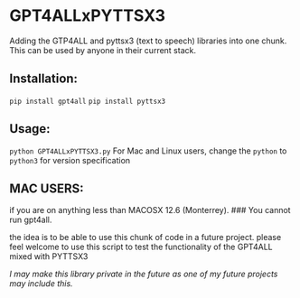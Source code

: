 # GPT4ALLxPYTTSX3
Adding the GTP4ALL and pyttsx3 (text to speech) libraries into one chunk. This can be used by anyone in their current stack.

## Installation:
```pip install gpt4all```
```pip install pyttsx3```

## Usage:
``python GPT4ALLxPYTTSX3.py``
For Mac and Linux users, change the `python` to `python3` for version specification 

## MAC USERS:
if you are on anything less than MACOSX 12.6 (Monterrey). ### You cannot run gpt4all. 

the idea is to be able to use this chunk of code in a future project. please feel welcome to use this script to test the functionality of the GPT4ALL mixed with 
PYTTSX3 

*I may make this library private in the future as one of my future projects may include this.*
